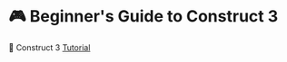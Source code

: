 # :video_game: Beginner's Guide to Construct 3

:link: Construct 3 [Tutorial](https://www.construct.net/en/tutorials/beginners-guide-to-construct-3-1)
